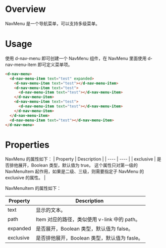 # Overview

NavMenu 是一个导航菜单，可以支持多级菜单。

# Usage

使用 d-nav-menu 即可创建一个 NavMenu 组件，在 NavMenu 里面使用 d-nav-menu-item 即可定义菜单项。

```HTML
<d-nav-menu>
  <d-nav-menu-item text="test" expanded>
    <d-nav-menu-item text="test"></d-nav-menu-item>
    <d-nav-menu-item text="test">
      <d-nav-menu-item text="test"></d-nav-menu-item>
    </d-nav-menu-item>
    <d-nav-menu-item text="test">
      <d-nav-menu-item text="test"></d-nav-menu-item>
    </d-nav-menu-item>
  </d-nav-menu-item>
  <d-nav-menu-item text="test"></d-nav-menu-item>
</d-nav-menu>
```

# Properties

NavMenu 的属性如下：
| Property | Description |
| ---- | ---- |
| exclusive | 是否排他展开，Boolean 类型，默认值为 true。 这个属性只对第一级的 NavMenuItem 起作用，如果是二级、三级，则需要指定子 NavMenu 的 exclusive 的属性。 |


NavMenuItem 的属性如下：

| Property | Description |
| ---- | ---- |
| text | 显示的文本。 |
| path | Item 对应的路径，类似使用 v-link 中的 path。 |
| expanded | 是否展开，Boolean 类型，默认值为 false。 |
| exclusive | 是否排他展开，Boolean 类型，默认值为 fasle。 |
